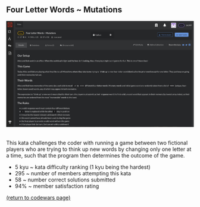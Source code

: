 ## Four Letter Words ~ Mutations
<img src="images/mutations_screen_shot.png?raw=true"/>
<br>
<br> 

This kata challenges the coder with running a game between two fictional players who are trying to think up new words by changing only one letter at a time, such that the program then determines the outcome of the game.
<br>
* 5 kyu ~ kata difficulty ranking (1 kyu being the hardest)
* 295 ~ number of members attempting this kata
* 58 ~ number correct solutions submitted
* 94% ~ member satisfaction rating


<a href="https://rowcased.github.io/codewars.html#creator">(return to codewars page)</a>
